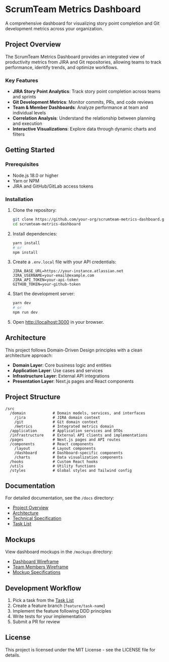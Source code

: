 # ScrumTeam Metrics Dashboard

A comprehensive dashboard for visualizing story point completion and Git development metrics across your organization.

## Project Overview

The ScrumTeam Metrics Dashboard provides an integrated view of productivity metrics from JIRA and Git repositories, allowing teams to track performance, identify trends, and optimize workflows.

### Key Features

- **JIRA Story Point Analytics**: Track story point completion across teams and sprints
- **Git Development Metrics**: Monitor commits, PRs, and code reviews
- **Team & Member Dashboards**: Analyze performance at team and individual levels
- **Correlation Analysis**: Understand the relationship between planning and execution
- **Interactive Visualizations**: Explore data through dynamic charts and filters

## Getting Started

### Prerequisites

- Node.js 18.0 or higher
- Yarn or NPM
- JIRA and GitHub/GitLab access tokens

### Installation

1. Clone the repository:
   ```bash
   git clone https://github.com/your-org/scrumteam-metrics-dashboard.git
   cd scrumteam-metrics-dashboard
   ```

2. Install dependencies:
   ```bash
   yarn install
   # or
   npm install
   ```

3. Create a `.env.local` file with your API credentials:
   ```
   JIRA_BASE_URL=https://your-instance.atlassian.net
   JIRA_USERNAME=your-email@example.com
   JIRA_API_TOKEN=your-api-token
   GITHUB_TOKEN=your-github-token
   ```

4. Start the development server:
   ```bash
   yarn dev
   # or
   npm run dev
   ```

5. Open [http://localhost:3000](http://localhost:3000) in your browser.

## Architecture

This project follows Domain-Driven Design principles with a clean architecture approach:

- **Domain Layer**: Core business logic and entities
- **Application Layer**: Use cases and services
- **Infrastructure Layer**: External API integrations
- **Presentation Layer**: Next.js pages and React components

## Project Structure

```
/src
  /domain            # Domain models, services, and interfaces
    /jira            # JIRA domain context
    /git             # Git domain context
    /metrics         # Integrated metrics domain
  /application       # Application services and DTOs
  /infrastructure    # External API clients and implementations
  /pages             # Next.js pages and API routes
  /components        # React components
    /layout          # Layout components
    /dashboard       # Dashboard-specific components
    /charts          # Data visualization components
  /hooks             # Custom React hooks
  /utils             # Utility functions
  /styles            # Global styles and Tailwind config
```

## Documentation

For detailed documentation, see the `/docs` directory:

- [Project Overview](./docs/project_overview.md)
- [Architecture](./docs/architecture.md)
- [Technical Specification](./docs/technical_specification.md)
- [Task List](./docs/task_list.md)

## Mockups

View dashboard mockups in the `/mockups` directory:

- [Dashboard Wireframe](./mockups/dashboard_wireframe.svg)
- [Team Members Wireframe](./mockups/team_members_wireframe.svg)
- [Mockup Specifications](./mockups/mockup_specifications.md)

## Development Workflow

1. Pick a task from the [Task List](./docs/task_list.md)
2. Create a feature branch (`feature/task-name`)
3. Implement the feature following DDD principles
4. Write tests for your implementation
5. Submit a PR for review

## License

This project is licensed under the MIT License - see the LICENSE file for details.
